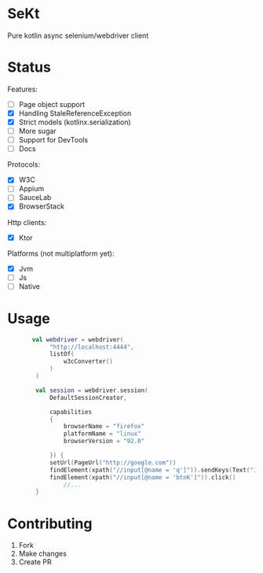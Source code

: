 # SeKt

Pure kotlin async selenium/webdriver client

# Status

Features:

* [ ] Page object support
* [x] Handling StaleReferenceException
* [x] Strict models (kotlinx.serialization)
* [ ] More sugar
* [ ] Support for DevTools
* [ ] Docs

Protocols:

* [x] W3C
* [ ] Appium
* [ ] SauceLab
* [x] BrowserStack

Http clients:

* [x] Ktor

Platforms (not multiplatform yet):

* [x] Jvm
* [ ] Js
* [ ] Native

# Usage

```kotlin
       val webdriver = webdriver(
            "http://localhost:4444",
            listOf(
                w3cConverter()
            )
        )

        val session = webdriver.session(
            DefaultSessionCreator,

            capabilities
            {
                browserName = "firefox"
                platformName = "linux"
                browserVersion = "92.0"

            }) {
            setUrl(PageUrl("http://google.com"))
            findElement(xpath("//input[@name = 'q']")).sendKeys(Text("I want to found something"))
            findElement(xpath("//input[@name = 'btnK']")).click()
                //...
        }

```

# Contributing

1. Fork
2. Make changes
3. Create PR
